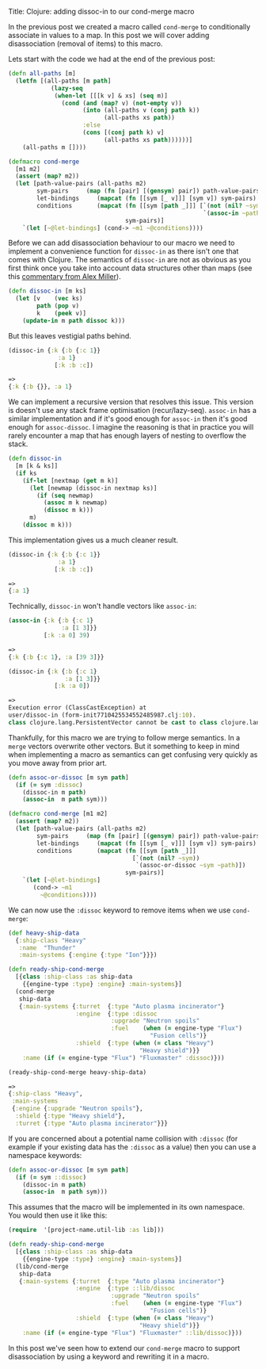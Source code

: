 Title: Clojure: adding dissoc-in to our cond-merge macro

In the previous post we created a macro called `cond-merge` to conditionally associate in values to a map. In this post we will cover adding disassociation (removal of items) to this macro.

Lets start with the code we had at the end of the previous post:

```Clojure
(defn all-paths [m]
  (letfn [(all-paths [m path]
            (lazy-seq
             (when-let [[[k v] & xs] (seq m)]
               (cond (and (map? v) (not-empty v))
                     (into (all-paths v (conj path k))
                           (all-paths xs path))
                     :else
                     (cons [(conj path k) v]
                           (all-paths xs path))))))]
    (all-paths m [])))

(defmacro cond-merge
  [m1 m2]
  (assert (map? m2))
  (let [path-value-pairs (all-paths m2)
        sym-pairs     (map (fn [pair] [(gensym) pair]) path-value-pairs)
        let-bindings     (mapcat (fn [[sym [_ v]]] [sym v]) sym-pairs)
        conditions       (mapcat (fn [[sym [path _]]] [`(not (nil? ~sym))
                                                       `(assoc-in ~path ~sym)])
                                 sym-pairs)]
    `(let [~@let-bindings] (cond-> ~m1 ~@conditions))))
```

Before we can add disassociation behaviour to our macro we need to implement a convenience function for `dissoc-in` as there isn't one that comes with Clojure. The semantics of `dissoc-in` are not as obvious as you first think once you take into account data structures other than maps (see this [commentary from Alex Miller](https://ask.clojure.org/index.php/730/missing-dissoc-in?start=0#a_list_title)).

```Clojure
(defn dissoc-in [m ks]
  (let [v    (vec ks)
        path (pop v)
        k    (peek v)]
    (update-in m path dissoc k)))
```

But this leaves vestigial paths behind.

```Clojure
(dissoc-in {:k {:b {:c 1}}
              :a 1}
             [:k :b :c])

=>
{:k {:b {}}, :a 1}
```

We can implement a recursive version that resolves this issue. This version is doesn't use any stack frame optimisation (recur/lazy-seq). `assoc-in` has a similar implementation and if it's good enough for `assoc-in` then it's good enough for `assoc-dissoc`. I imagine the reasoning is that in practice you will rarely encounter a map that has enough layers of nesting to overflow the stack.

```Clojure
(defn dissoc-in
  [m [k & ks]]
  (if ks
    (if-let [nextmap (get m k)]
      (let [newmap (dissoc-in nextmap ks)]
        (if (seq newmap)
          (assoc m k newmap)
          (dissoc m k)))
      m)
    (dissoc m k)))
```

This implementation gives us a much cleaner result.

```Clojure
(dissoc-in {:k {:b {:c 1}}
              :a 1}
             [:k :b :c])

=>
{:a 1}
```

Technically, `dissoc-in` won't handle vectors like `assoc-in`:

```Clojure
(assoc-in {:k {:b {:c 1}
               :a [1 3]}}
          [:k :a 0] 39)

=>
{:k {:b {:c 1}, :a [39 3]}}

(dissoc-in {:k {:b {:c 1}
                :a [1 3]}}
             [:k :a 0])

=>
Execution error (ClassCastException) at
user/dissoc-in (form-init7710425534552485987.clj:10).
class clojure.lang.PersistentVector cannot be cast to class clojure.lang.IPersistentMap (clojure.lang.PersistentVector and clojure.lang.IPersistentMap are in unnamed module of loader 'app')
```

Thankfully, for this macro we are trying to follow merge semantics. In a `merge` vectors overwrite other vectors. But it something to keep in mind when implementing a macro as semantics can get confusing very quickly as you move away from prior art.

```Clojure
(defn assoc-or-dissoc [m sym path]
  (if (= sym :dissoc)
    (dissoc-in m path)
    (assoc-in  m path sym)))

(defmacro cond-merge [m1 m2]
  (assert (map? m2))
  (let [path-value-pairs (all-paths m2)
        sym-pairs     (map (fn [pair] [(gensym) pair]) path-value-pairs)
        let-bindings     (mapcat (fn [[sym [_ v]]] [sym v]) sym-pairs)
        conditions       (mapcat (fn [[sym [path _]]]
                                   [`(not (nil? ~sym))
                                    `(assoc-or-dissoc ~sym ~path)])
                                 sym-pairs)]
    `(let [~@let-bindings]
       (cond-> ~m1
         ~@conditions))))
```

We can now use the `:dissoc` keyword to remove items when we use `cond-merge`:

```Clojure
(def heavy-ship-data
  {:ship-class "Heavy"
   :name  "Thunder"
   :main-systems {:engine {:type "Ion"}}})

(defn ready-ship-cond-merge
  [{class :ship-class :as ship-data
    {{engine-type :type} :engine} :main-systems}]
  (cond-merge
   ship-data
   {:main-systems {:turret  {:type "Auto plasma incinerator"}
                   :engine  {:type :dissoc
                             :upgrade "Neutron spoils"
                             :fuel    (when (= engine-type "Flux")
                                        "Fusion cells")}
                   :shield  {:type (when (= class "Heavy")
                                     "Heavy shield")}}
    :name (if (= engine-type "Flux") "Fluxmaster" :dissoc)}))

(ready-ship-cond-merge heavy-ship-data)

=>
{:ship-class "Heavy",
 :main-systems
 {:engine {:upgrade "Neutron spoils"},
  :shield {:type "Heavy shield"},
  :turret {:type "Auto plasma incinerator"}}}
```

If you are concerned about a potential name collision with `:dissoc` (for example if your existing data has the `:dissoc` as a value) then you can use a namespace keywords:

```Clojure
(defn assoc-or-dissoc [m sym path]
  (if (= sym ::dissoc)
    (dissoc-in m path)
    (assoc-in  m path sym)))
```

This assumes that the macro will be implemented in its own namespace. You would then use it like this:

```Clojure
(require  '[project-name.util-lib :as lib]))

(defn ready-ship-cond-merge
  [{class :ship-class :as ship-data
    {{engine-type :type} :engine} :main-systems}]
  (lib/cond-merge
   ship-data
   {:main-systems {:turret  {:type "Auto plasma incinerator"}
                   :engine  {:type ::lib/dissoc
                             :upgrade "Neutron spoils"
                             :fuel    (when (= engine-type "Flux")
                                        "Fusion cells")}
                   :shield  {:type (when (= class "Heavy")
                                     "Heavy shield")}}
    :name (if (= engine-type "Flux") "Fluxmaster" ::lib/dissoc)}))
```

In this post we've seen how to extend our `cond-merge` macro to support disassociation by using a keyword and rewriting it in a macro.

